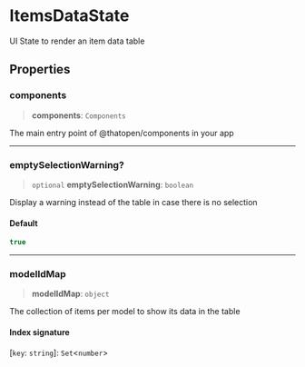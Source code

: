 # ItemsDataState

UI State to render an item data table

## Properties

### components

> **components**: `Components`

The main entry point of @thatopen/components in your app

***

### emptySelectionWarning?

> `optional` **emptySelectionWarning**: `boolean`

Display a warning instead of the table in case there is no selection

#### Default

```ts
true
```

***

### modelIdMap

> **modelIdMap**: `object`

The collection of items per model to show its data in the table

#### Index signature

 \[`key`: `string`\]: `Set`\<`number`\>
